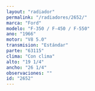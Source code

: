 ```yaml
---
layout: "radiador"
permalink: "/radiadores/2652/"
marca: "Ford"
modelo: "F-350 / F-450 / F-550"
ano: "1966"
motor: "V8 5.0"
transmision: "Estándar"
parte: "63115"
clima: "Con clima"
alto: "19 1/4"
ancho: "26 1/4"
observaciones: ""
id: "2652"
---
```


